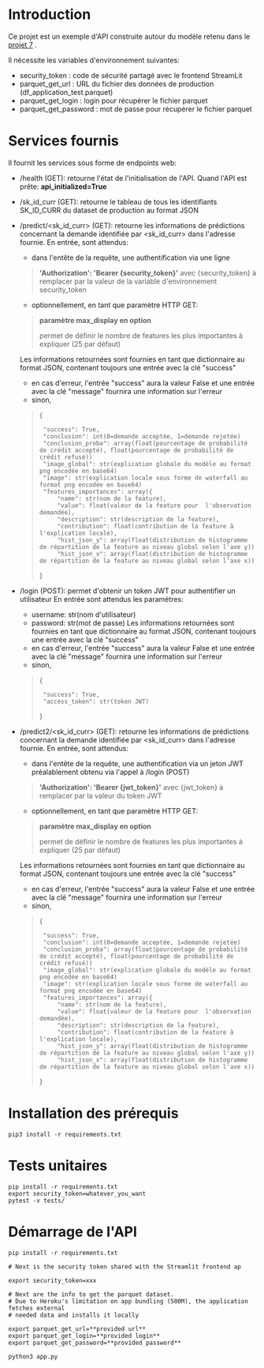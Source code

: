 # Introduction

Ce projet est un exemple d'API construite autour du modèle retenu dans le [projet 7](../DataScience_Training/tree/main/projet7) .

Il nécessite les variables d'environnement suivantes:
- security_token : code de sécurité partagé avec le frontend StreamLit
- parquet_get_url : URL du fichier des données de production (df_application_test.parquet)
- parquet_get_login : login pour récupérer le fichier parquet
- parquet_get_password : mot de passe pour récupérer le fichier parquet

# Services fournis

Il fournit les services sous forme de endpoints web:
- /health (GET): retourne l'état de l'initialisation de l'API. Quand l'API est prête: **api_initialized=True**
- /sk_id_curr (GET): retourne le tableau de tous les identifiants SK_ID_CURR du dataset de production au format JSON
- /predict/<sk_id_curr> (GET): retourne les informations de prédictions concernant la demande identifiée par \<sk_id_curr\> dans l'adresse fournie.
  En entrée, sont attendus:
  - dans l'entête de la requête, une authentification via une ligne
  > **'Authorization': 'Bearer {security_token}'**
  > avec {security_token} à remplacer par la valeur de la variable d'environnement security_token
  >
  - optionnellement, en tant que paramètre HTTP GET:
  > **paramètre max_display en option**
  >
  > permet de définir le nombre de features les plus importantes à expliquer (25 par défaut)
    
  Les informations retournées sont fournies en tant que dictionnaire au format JSON, contenant toujours une entrée avec la clé "success"
    - en cas d'erreur, l'entrée "success" aura la valeur False et une entrée avec la clé "message" fournira une information sur l'erreur
    - sinon,
      
    > {
    >
    >      "success": True,
    >      "conclusion": int(0=demande acceptée, 1=demande rejetée)
    >      "conclusion_proba": array(float(pourcentage de probabilité de crédit accepté), float(pourcentage de probabilité de crédit refusé))
    >      "image_global": str(explication globale du modèle au format png encodée en base64)
    >      "image": str(explication locale sous forme de waterfall au format png encodée en base64)
    >      "features_importances": array({
    >          "name": str(nom de la feature),
    >          "value": float(valeur de la feature pour  l'observation demandée),
    >          "description": str(description de la feature),
    >          "contribution": float(contribution de la feature à l'explication locale),
    >          "hist_json_y": array(float(distribution de histogramme de répartition de la feature au niveau global selon l'axe y))
    >          "hist_json_x": array(float(distribution de histogramme de répartition de la feature au niveau global selon l'axe x))
    > 
    > }
- /login (POST): permet d'obtenir un token JWT pour authentifier un utilisateur
  En entrée sont attendus les paramètres:
    - username: str(nom d'utilisateur)
    - password: str(mot de passe)
  Les informations retournées sont fournies en tant que dictionnaire au format JSON, contenant toujours une entrée avec la clé "success"
    - en cas d'erreur, l'entrée "success" aura la valeur False et une entrée avec la clé "message" fournira une information sur l'erreur
    - sinon,
      
    > {
    >
    >      "success": True,
    >      "access_token": str(token JWT)
    > }
- /predict2/<sk_id_curr> (GET): retourne les informations de prédictions concernant la demande identifiée par \<sk_id_curr\> dans l'adresse fournie.
  En entrée, sont attendus:
  - dans l'entête de la requête, une authentification via un jeton JWT préalablement obtenu via l'appel à /login (POST)
  > **'Authorization': 'Bearer {jwt_token}'**
  > avec {jwt_token} à remplacer par la valeur du token JWT
  >
  - optionnellement, en tant que paramètre HTTP GET:
  > **paramètre max_display en option**
  >
  > permet de définir le nombre de features les plus importantes à expliquer (25 par défaut)
    
  Les informations retournées sont fournies en tant que dictionnaire au format JSON, contenant toujours une entrée avec la clé "success"
    - en cas d'erreur, l'entrée "success" aura la valeur False et une entrée avec la clé "message" fournira une information sur l'erreur
    - sinon,
      
    > {
    >
    >      "success": True,
    >      "conclusion": int(0=demande acceptée, 1=demande rejetée)
    >      "conclusion_proba": array(float(pourcentage de probabilité de crédit accepté), float(pourcentage de probabilité de crédit refusé))
    >      "image_global": str(explication globale du modèle au format png encodée en base64)
    >      "image": str(explication locale sous forme de waterfall au format png encodée en base64)
    >      "features_importances": array({
    >          "name": str(nom de la feature),
    >          "value": float(valeur de la feature pour  l'observation demandée),
    >          "description": str(description de la feature),
    >          "contribution": float(contribution de la feature à l'explication locale),
    >          "hist_json_y": array(float(distribution de histogramme de répartition de la feature au niveau global selon l'axe y))
    >          "hist_json_x": array(float(distribution de histogramme de répartition de la feature au niveau global selon l'axe x))
    > 
    > }
      
# Installation des prérequis
```
pip3 install -r requirements.txt
```

# Tests unitaires
```
pip install -r requirements.txt
export security_token=whatever_you_want
pytest -v tests/
```


# Démarrage de l'API
```
pip install -r requirements.txt

# Next is the security token shared with the Streamlit frontend ap

export security_token=xxx

# Next are the info to get the parquet dataset.
# Due to Heroku's limitation on app bundling (500M), the application fetches external
# needed data and installs it locally

export parquet_get_url=**provided url**
export parquet_get_login=**provided login**
export parquet_get_password=**provided password**

python3 app.py
```

















